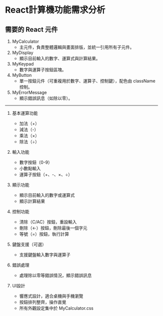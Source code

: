 # React計算機功能需求分析

## 需要的 React 元件

1. MyCalculator
   - 主元件，負責整體邏輯與畫面排版，並統一引用所有子元件。
2. MyDisplay
   - 顯示目前輸入的數字、運算式與計算結果。
3. MyKeypad
   - 數字與運算子按鈕區塊。
4. MyButton
   - 單一按鈕元件（可重複用於數字、運算子、控制鍵），配色由 className 控制。
5. MyErrorMessage
   - 顯示錯誤訊息（如除以零）。

---

1. 基本運算功能
   - 加法（+）
   - 減法（-）
   - 乘法（×）
   - 除法（÷）

2. 輸入功能
   - 數字按鈕（0-9）
   - 小數點輸入
   - 運算子按鈕（+、-、×、÷）
   
3. 顯示功能
   - 顯示目前輸入的數字或運算式
   - 顯示計算結果

4. 控制功能
   - 清除（C/AC）按鈕，重設輸入
   - 刪除（←）按鈕，刪除最後一個字元
   - 等號（=）按鈕，執行計算

5. 鍵盤支援（可選）
   - 支援鍵盤輸入數字與運算子

6. 錯誤處理
   - 處理除以零等錯誤情況，顯示錯誤訊息

7. UI設計
   - 響應式設計，適合桌機與手機瀏覽
   - 按鈕排列整齊，操作直覺
   - 所有外觀設定集中於 MyCalculator.css

